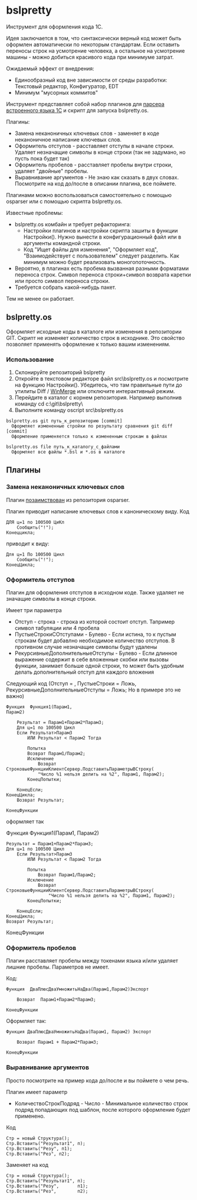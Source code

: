 # bslpretty
Инструмент для оформления кода 1С.

Идея заключается в том, что синтаксически верный код может быть оформлен автоматически по некоторым стандартам.
Если оставить переносы строк на усмотрение человека, а остальное на усмотрение машины - можно добиться красивого кода при минимуме затрат.

Ожидаемый эффект от внедрения:
 * Единообразный код вне зависимости от среды разработки: Текстовый редактор, Конфигуратор, EDT
 * Минимум "мусорных коммитов"

Инструмент представляет собой набор плагинов для [парсера встроенного языка 1С](https://github.com/oscript-library/osparser) и скрипт для запуска bslpretty.os.

Плагины:
* Замена неканоничных ключевых слов - заменяет в коде неканоничное написание ключевых слов.
* Оформитель отступов - расставляет отступы в начале строки. Удаляет незначащие символы в конце строки (так не задумано, но пусть пока будет так)
* Оформитель пробелов - расставляет пробелы внутри строки, удаляет "двойные" пробелы.
* Выравнивание аргументов - Не знаю как сказать в двух словах. Посмотрите на код до/после в описании плагина, все поймете.

Плагинами можно воспользоваться самостоятельно с помощью osparser или с помощью скрипта bslpretty.os.

Известные проблемы:
 * bslpretty.os комбайн и требует рефакторинга:
   * Настройки плагинов и настройки скрипта зашиты в функции Настройки(). Нужно вынести в конфигурационный файл или в аргументы командной строки.
   * Код "Ищет файлы для изменения", "Оформляет код", "Взаимодействует с пользователем" следует разделить. Как минимум можно будет реализовать моногопоточность.
 * Вероятно, в плагинах есть пробема вызванная разными форматами переноса строк. Символ переноса строки+символ возврата каретки или просто символ переноса строки.
 * Требуется собрать какой-нибудь пакет.

Тем не менее он работает.

## bslpretty.os 
Оформляет исходные коды в каталоге или изменения в репозитории GIT. 
Скрипт не изменяет количество строк в исходнике. Это свойство позволяет применять оформление к только вашим изменениям.

### Использование

 1. Склонируйте репозиторий bslpretty
 2. Откройте в текстовом редакторе файл src\bslpretty.os и посмотрите на функцию Настройки().
    Убедитесь, что там правильные пути до утилиты Diff / [WinMerge](https://winmerge.org/)
    или отключите интерактивный режим.
 4. Перейдите в каталог с корнем репозитория. Например выполнив команду cd c:\git\bslpretty\
 5. Выполните команду oscript src\bslpretty.os

```
bslpretty.os git путь_к_репозиторию [commit]
  Оформляет измененные стройки по результату сравнения git diff [commit]
  Оформление применяется только к измененным строкам в файлах

bslpretty.os file путь_к_каталогу_с_файлами
  Оформляет все файлы *.bsl и *.os в каталоге
```


## Плагины
### Замена неканоничных ключевых слов
Плагин [позаимствован](https://github.com/oscript-library/osparser/blob/dev/examples/plugins/%D0%9A%D0%BB%D0%B0%D1%81%D1%81%D1%8B/%D0%97%D0%B0%D0%BC%D0%B5%D0%BD%D0%B0%D0%9D%D0%B5%D0%BA%D0%B0%D0%BD%D0%BE%D0%BD%D0%B8%D1%87%D0%BD%D1%8B%D1%85%D0%9A%D0%BB%D1%8E%D1%87%D0%B5%D0%B2%D1%8B%D1%85%D0%A1%D0%BB%D0%BE%D0%B2.os) из репозитория osparser.

Плагин приводит написание ключевых слов к каноническому виду.
Код
```
ДЛЯ ц=1 по 100500 ЦиКл 
	Сообщить("!");
Конеццикла;
```

приводит к виду:

```
Для ц=1 По 100500 Цикл 
	Сообщить("!");
КонецЦикла;
```
### Оформитель отступов
Плагин для оформления отступов в исходном коде. 
Также удаляет не значащие символы в конце строки.

Имеет три параметра
 * Отступ - строка  - строка из которой состоит отступ. Тапример символ табуляции или 4 пробела
 * ПустыеСтрокиСОтступами - Булево - Если истина, то к пустым строкам будет добавлно необходимое количество отступов. В противном случае незначащие символы будут удалены
 * РекурсивныеДополнительныеОтступы - Булево - Если длинное выражение содержит в себе вложенные скобки или вызовы функции, занимает больше одной строки, то может быть удобным делать дополнительный отступ для каждого вложения

Следующий код (Отступ = <TAB>, ПустыеСтроки = Ложь, РекурсивныеДополнительныеОтступы = Ложь; Но в примере это не важно)

```
Функция  Функция1(Парам1, 
Парам2)
	
	Результат = Парам1+Парам2*Парам3;
    Для ц=1 по 100500 Цикл 
	Если Результат>Парам3
		ИЛИ Результат < Парам2 Тогда
		
		Попытка 
		Возврат Парам1/Парам2;
		Исключение
			Возврат СтроковыеФункцииКлиентСервер.ПодставитьПараметрыВСтроку(
			"Число %1 нельзя делить на %2", Парам1, Парам2);
		КонецПопытки;
		
	КонецЕсли;
КонецЦикла;
	Возврат Результат;

КонецФункции
```

оформляет так

Функция  Функция1(Парам1,
	Парам2)

	Результат = Парам1+Парам2*Парам3;
	Для ц=1 по 100500 Цикл
		Если Результат>Парам3
			ИЛИ Результат < Парам2 Тогда

			Попытка
				Возврат Парам1/Парам2;
			Исключение
				Возврат СтроковыеФункцииКлиентСервер.ПодставитьПараметрыВСтроку(
					"Число %1 нельзя делить на %2", Парам1, Парам2);
			КонецПопытки;

		КонецЕсли;
	КонецЦикла;
	Возврат Результат;

КонецФункции

### Оформитель пробелов
Плагин расставляет пробелы между токенами языка и/или удаляет лишние пробелы.
Параметров не имеет.

Код:
```
Функция  ДваПлюсДваУмножитьНаДва(Парам1,Парам2)Экспорт
	
	Возврат  Парам1+Парам2*Парам3;

КонецФункции
```

Оформляет так:

```
Функция ДваПлюсДваУмножитьНаДва(Парам1, Парам2) Экспорт
	
	Возврат Парам1 + Парам2*Парам3;

КонецФункции
```


### Выравнивание аргументов
Просто посмотрите на пример кода до/после и вы поймете о чем речь.

Плагин имеет параметр
 * КоличествоСтрокПодряд - Число - Минимальное количество строк подряд попадающих под шаблон, после которого оформление будет применено.

Код

```
Стр = новый Структура();
Стр.Вставить("Результат1", п);
Стр.Вставить("Резу", п1);
Стр.Вставить("Рез", п2);
```

Заменяет на код

```
Стр = новый Структура();
Стр.Вставить("Результат1", п);
Стр.Вставить("Резу",       п1);
Стр.Вставить("Рез",        п2);
```
